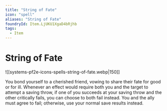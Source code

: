 ```yaml
---
title: "String of Fate"
icon: "spell"
aliases: "String of Fate"
foundryId: Item.LjUKU1XgaD4bRjhb
tags:
  - Item
---
```


# String of Fate
![[systems-pf2e-icons-spells-string-of-fate.webp|150]]

You bond yourself to a cherished friend, vowing to share their fate for good or for ill. Whenever an effect would require both you and the target to attempt a saving throw, if one of you succeeds at your saving throw and the other critically fails, you can choose to both fail instead. You and the ally must agree to fail; otherwise, use your normal save results instead.
